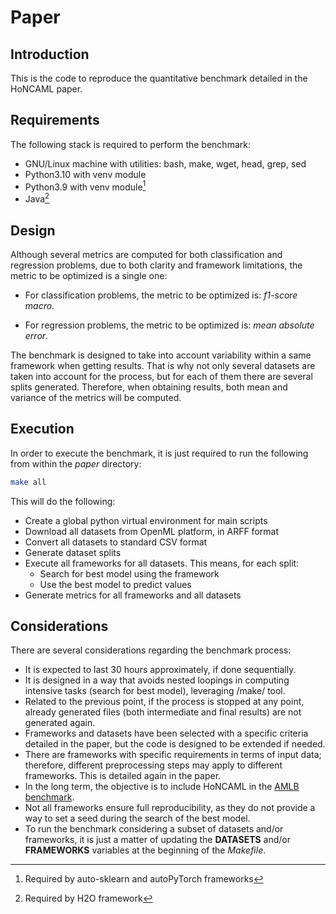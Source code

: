 # Paper

## Introduction

This is the code to reproduce the quantitative benchmark detailed in the
HoNCAML paper.

## Requirements

The following stack is required to perform the benchmark:

- GNU/Linux machine with utilities: bash, make, wget, head, grep, sed
- Python3.10 with venv module
- Python3.9 with venv module[^fn1]
- Java[^fn2]

[^fn1]: Required by auto-sklearn and autoPyTorch frameworks
[^fn2]: Required by H2O framework

## Design

Although several metrics are computed for both classification and regression
problems, due to both clarity and framework limitations, the metric to be
optimized is a single one:

- For classification problems, the metric to be optimized is: *f1-score macro*.

- For regression problems, the metric to be optimized is: *mean absolute error*.

The benchmark is designed to take into account variability within a same
framework when getting results. That is why not only several datasets are taken
into account for the process, but for each of them there are several splits
generated. Therefore, when obtaining results, both mean and variance of the
metrics will be computed.

## Execution

In order to execute the benchmark, it is just required to run the following
from within the *paper* directory:

```sh
make all
```

This will do the following:

- Create a global python virtual environment for main scripts
- Download all datasets from OpenML platform, in ARFF format
- Convert all datasets to standard CSV format
- Generate dataset splits
- Execute all frameworks for all datasets. This means, for each split:
  - Search for best model using the framework
  - Use the best model to predict values
- Generate metrics for all frameworks and all datasets

## Considerations

There are several considerations regarding the benchmark process:

- It is expected to last 30 hours approximately, if done sequentially.
- It is designed in a way that avoids nested loopings in computing intensive
  tasks (search for best model), leveraging /make/ tool.
- Related to the previous point, if the process is stopped at any point,
  already generated files (both intermediate and final results) are not
  generated again.
- Frameworks and datasets have been selected with a specific criteria detailed
  in the paper, but the code is designed to be extended if needed.
- There are frameworks with specific requirements in terms of input data;
  therefore, different preprocessing steps may apply to different
  frameworks. This is detailed again in the paper.
- In the long term, the objective is to include HoNCAML in the [AMLB
  benchmark](https://openml.github.io/automlbenchmark/index.html).
- Not all frameworks ensure full reproducibility, as they do not provide a way
  to set a seed during the search of the best model.
- To run the benchmark considering a subset of datasets and/or frameworks, it
  is just a matter of updating the **DATASETS** and/or **FRAMEWORKS** variables
  at the beginning of the *Makefile*.
